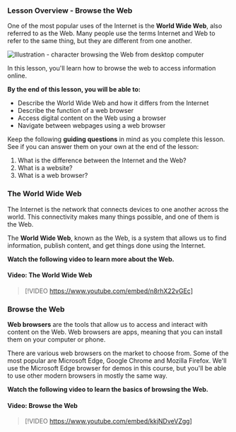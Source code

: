 ### Lesson Overview - Browse the Web

One of the most popular uses of the Internet is the **World Wide Web**, also referred to as the Web. Many people use the terms Internet and Web to refer to the same thing, but they are different from one another.

![Illustration - character browsing the Web from desktop computer](../..\Linked_Image_Files\Browse_the_Web_Illustration.jpg)

In this lesson, you'll learn how to browse the web to access information online.

**By the end of this lesson, you will be able to:**

*   Describe the World Wide Web and how it differs from the Internet
*   Describe the function of a web browser
*   Access digital content on the Web using a browser
*   Navigate between webpages using a web browser

Keep the following **guiding questions** in mind as you complete this lesson. See if you can answer them on your own at the end of the lesson:

1.  What is the difference between the Internet and the Web?
2.  What is a website?
3.  What is a web browser?

### The World Wide Web

The Internet is the network that connects devices to one another across the world. This connectivity makes many things possible, and one of them is the Web.

The **World Wide Web**, known as the Web, is a system that allows us to find information, publish content, and get things done using the Internet.

**Watch the following video to learn more about the Web.**


#### Video: The World Wide Web
> [!VIDEO https://www.youtube.com/embed/n8rhX22vGEc]


### Browse the Web

**Web browsers** are the tools that allow us to access and interact with content on the Web. Web browsers are apps, meaning that you can install them on your computer or phone.

There are various web browsers on the market to choose from. Some of the most popular are Microsoft Edge, Google Chrome and Mozilla Firefox. We'll use the Microsoft Edge browser for demos in this course, but you'll be able to use other modern browsers in mostly the same way.

**Watch the following video to learn the basics of browsing the Web.**


#### Video: Browse the Web
> [!VIDEO https://www.youtube.com/embed/kkjNDveVZgg]

